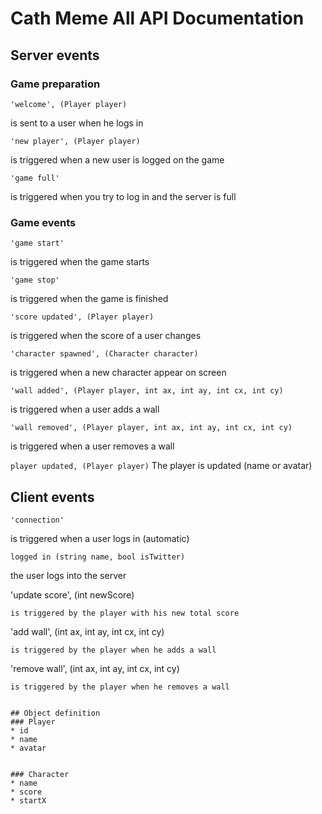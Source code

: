 Cath Meme All API Documentation
==============

## Server events
### Game preparation
```
'welcome', (Player player)
```
is sent to a user when he logs in

```
'new player', (Player player)
```
is triggered when a new user is logged on the game

```
'game full'
```
is triggered when you try to log in and the server is full

### Game events
```
'game start'
```
is triggered when the game starts

```
'game stop'
```
is triggered when the game is finished

```
'score updated', (Player player)
```
is triggered when the score of a user changes

```
'character spawned', (Character character)
```
is triggered when a new character appear on screen

```
'wall added', (Player player, int ax, int ay, int cx, int cy)
```
is triggered when a user adds a wall

```
'wall removed', (Player player, int ax, int ay, int cx, int cy)
```
is triggered when a user removes a wall

```player updated, (Player player)```
The player is updated (name or avatar)


## Client events
```
'connection'
```
is triggered when a user logs in (automatic)

```
logged in (string name, bool isTwitter)
```
the user logs into the server


'update score', (int newScore)
```
is triggered by the player with his new total score

```
'add wall', (int ax, int ay, int cx, int cy)
```
is triggered by the player when he adds a wall

```
'remove wall', (int ax, int ay, int cx, int cy)
```
is triggered by the player when he removes a wall


## Object definition
### Player
* id
* name
* avatar


### Character
* name
* score
* startX

